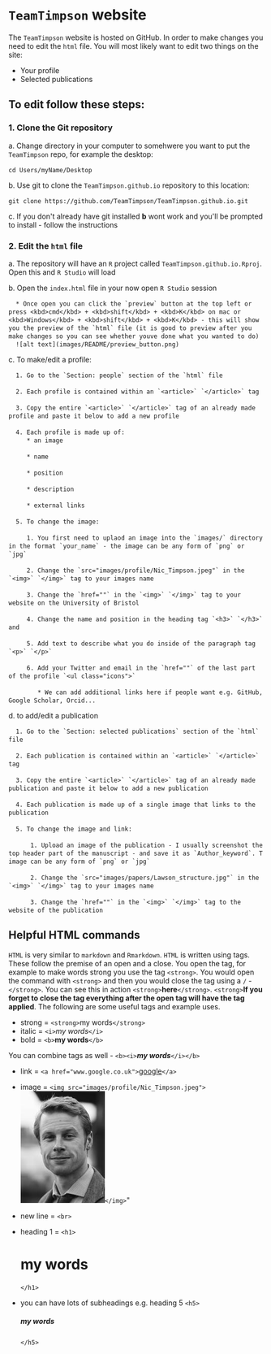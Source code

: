 # `TeamTimpson` website

The `TeamTimpson` website is hosted on GitHub. In order to make changes you need to edit the `html` file. You will most likely want to edit two things on the site:

* Your profile
* Selected publications

## To edit follow these steps:

### 1. Clone the Git repository 

  a. Change directory in your computer to somehwere you want to put the `TeamTimpson` repo, for example the desktop: 
```
cd Users/myName/Desktop
```
  b. Use git to clone the `TeamTimpson.github.io` repository to this location:
```
git clone https://github.com/TeamTimpson/TeamTimpson.github.io.git
```
  c. If you don't already have git installed <b>b</b> wont work and you'll be prompted to install - follow the instructions
  
### 2.  Edit the `html` file
  a. The repository will have an `R` project called `TeamTimpson.github.io.Rproj`. Open this and `R Studio` will load
  
  b. Open the `index.html` file in your now open `R Studio` session
      
      * Once open you can click the `preview` button at the top left or press <kbd>cmd</kbd> + <kbd>shift</kbd> + <kbd>K</kbd> on mac or <kbd>Windows</kbd> + <kbd>shift</kbd> + <kbd>K</kbd> - this will show you the preview of the `html` file (it is good to preview after you make changes so you can see whether youve done what you wanted to do)
      ![alt text](images/README/preview_button.png)
  
  c. To make/edit a profile:
      
      1. Go to the `Section: people` section of the `html` file
      
      2. Each profile is contained within an `<article>` `</article>` tag 
      
      3. Copy the entire `<article>` `</article>` tag of an already made profile and paste it below to add a new profile
      
      4. Each profile is made up of:
         * an image
         
         * name
         
         * position
         
         * description
         
         * external links
      
      5. To change the image:
         
         1. You first need to uplaod an image into the `images/` directory in the format `your_name` - the image can be any form of `png` or `jpg`
         
         2. Change the `src="images/profile/Nic_Timpson.jpeg"` in the `<img>` `</img>` tag to your images name
         
         3. Change the `href=""` in the `<img>` `</img>` tag to your website on the University of Bristol
         
         4. Change the name and position in the heading tag `<h3>` `</h3>` and 
         
         5. Add text to describe what you do inside of the paragraph tag `<p>` `</p>`
         
         6. Add your Twitter and email in the `href=""` of the last part of the profile `<ul class="icons">`
            
            * We can add additional links here if people want e.g. GitHub, Google Scholar, Orcid...
  
  d. to add/edit a publication
      
      1. Go to the `Section: selected publications` section of the `html` file
      
      2. Each publication is contained within an `<article>` `</article>` tag
      
      3. Copy the entire `<article>` `</article>` tag of an already made publication and paste it below to add a new publication
      
      4. Each publication is made up of a single image that links to the publication
      
      5. To change the image and link:
          
          1. Upload an image of the publication - I usually screenshot the top header part of the manuscript - and save it as `Author_keyword`. T image can be any form of `png` or `jpg`
          
          2. Change the `src="images/papers/Lawson_structure.jpg"` in the `<img>` `</img>` tag to your images name
          
          3. Change the `href=""` in the `<img>` `</img>` tag to the website of the publication
      

## Helpful HTML commands
`HTML` is very similar to `markdown` and `Rmarkdown`. `HTML` is written using tags. These follow the premise of an open and a close. You open the tag, for example to make words strong you use the tag `<strong>`. You would open the command with `<strong>` and then you would close the tag using a `/` - `</strong>`. You can see this in action `<strong>`<strong>here</strong>`</strong>`. `<strong>`<strong>If you forget to close the tag everything after the open tag will have the tag applied</strong>. The following are some useful tags and example uses.

* strong = `<strong>`my words`</strong>`
* italic = `<i>`<i>my words</i>`</i>`
* bold = `<b>`<b>my words</b>`</b>`

You can combine tags as well - `<b><i>`<b><i>my words</i></b>`</i></b>`

* link = `<a href="www.google.co.uk">`<a href="www.google.co.uk">google</a>`</a>`
* image = `<img src="images/profile/Nic_Timpson.jpeg">`<img src="images/profile/Nic_Timpson.jpeg"></img>`</img>`"
* new line = `<br>`




* heading 1 = `<h1>`<h1>my words</h1>`</h1>`
* you can have lots of subheadings e.g. heading 5 `<h5>`<h5>my words</h5>`</h5>`


